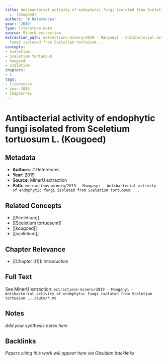 ```yaml
---
title: Antibacterial activity of endophytic fungi isolated from Sceletium tortuosum
  L. (Kougoed)
authors: '# References'
year: '2019'
type: literature-note
source: MinerU-extraction
extraction_path: extractions-mineru/2019 - Manganyi - Antibacterial activity of endophytic
  fungi isolated from Sceletium tortuosum ...
concepts:
- Sceletium
- Sceletium tortuosum
- kougoed
- sceletium
chapters:
- 1
tags:
- literature
- year-2019
- chapter-01
---
```


# Antibacterial activity of endophytic fungi isolated from Sceletium tortuosum L. (Kougoed)

## Metadata

- **Authors**: # References
- **Year**: 2019
- **Source**: MinerU extraction
- **Path**: `extractions-mineru/2019 - Manganyi - Antibacterial activity of endophytic fungi isolated from Sceletium tortuosum ...`

## Related Concepts

- [[Sceletium]]
- [[Sceletium tortuosum]]
- [[kougoed]]
- [[sceletium]]

## Chapter Relevance

- [[Chapter 01]]: Introduction

## Full Text

See MinerU extraction: `extractions-mineru/2019 - Manganyi - Antibacterial activity of endophytic fungi isolated from Sceletium tortuosum .../auto/*.md`

## Notes

*Add your synthesis notes here*

## Backlinks

*Papers citing this work will appear here via Obsidian backlinks*
